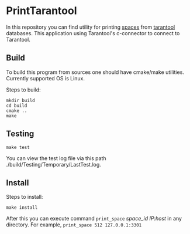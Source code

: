 # PrintTarantool
In this repository you can find utility for printing [spaces](https://www.tarantool.io/en/doc/latest/book/box/data_model/#spaces) from [tarantool](https://www.tarantool.io/en/developers/ "Tarantool") databases. This application using Tarantool's c-connector to connect to Tarantool.

## Build

To build this program from sources one should have cmake/make utilities. Currently supported
OS is Linux.

Steps to build:
```
mkdir build
cd build
cmake ..
make
```

## Testing

```
make test
```
You can view the test log file via this path ./build/Testing/Temporary/LastTest.log.


## Install

Steps to install:
```
make install
```
After this you can execute command `print_space` *space_id* *IP:host* in any directory. For example, `print_space 512 127.0.0.1:3301`
